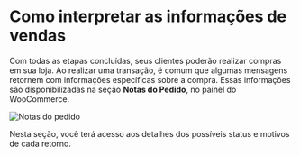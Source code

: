 # Como interpretar as informações de vendas

Com todas as etapas concluídas, seus clientes poderão realizar compras em sua loja. Ao realizar uma transação, é comum que algumas mensagens retornem com informações específicas sobre a compra. Essas informações são disponibilizadas na seção **Notas do Pedido**, no painel do WooCommerce.

![Notas do pedido](woocomerce/pt_order_notes_01.png)

Nesta seção, você terá acesso aos detalhes dos possíveis status e motivos de cada retorno.

